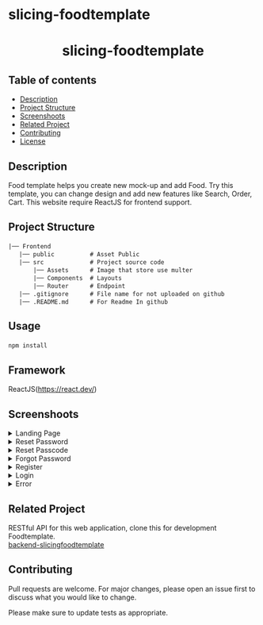 # slicing-foodtemplate

<h1 align="center">slicing-foodtemplate</h1>

## Table of contents
- [Description](#Description)
- [Project Structure](#Project)
- [Screenshoots](#Screenshoot)
- [Related Project](#Related-Project)
- [Contributing](#Contributing)
- [License](#License)


## Description
Food template helps you create new mock-up and add Food. Try this template, you can change design and add new features like
Search, Order, Cart. This website require ReactJS for frontend support.

## Project Structure
```
|── Frontend
   |── public          # Asset Public
   |── src             # Project source code
       |── Assets      # Image that store use multer
       |── Components  # Layouts
       |── Router      # Endpoint
   |── .gitignore      # File name for not uploaded on github
   |── .README.md      # For Readme In github
```

## Usage

```Javascript
npm install
```

## Framework
ReactJS(https://react.dev/)

## Screenshoots
<details>
  <summary>
    Landing Page
  </summary>
<img src="screenshot/Landing Page.jpeg" alt="Landing Page" />
</details>

<details>
  <summary>
    Reset Password
  </summary>
<img src="screenshot/Reset Password.jpeg" alt="Reset Password" />
</details>

<details>
  <summary>
    Reset Passcode
  </summary>
<img src="screenshot/Reset Passcode.jpeg" alt="Reset Passcode" />
</details>

<details>
  <summary>
   Forgot Password
  </summary>
<img src="screenshot/Forgot Password.jpeg" alt="Forgot Password" />
</details>

<details>
  <summary>
   Register
  </summary>
<img src="screenshot/Register.jpeg" alt="Register" />
</details>

<details>
  <summary>
   Login
  </summary>
<img src="screenshot/Login.png" alt="Login" />
</details>

<details>
  <summary>
   Error
  </summary>
<img src="screenshot/Error.png" alt="Error" />
</details>


## Related Project
RESTful API for this web application, clone this for development Foodtemplate.\
[backend-slicingfoodtemplate](https://github.com/Alamnzr123/backend-slicingfoodtemplate)

## Contributing
Pull requests are welcome. For major changes, please open an issue first to discuss what you would like to change.

Please make sure to update tests as appropriate.
